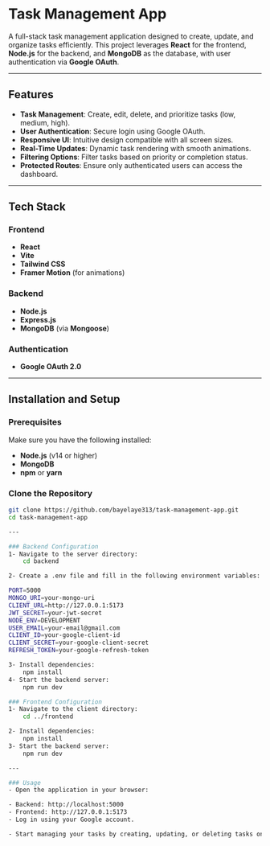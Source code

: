 # Task Management App

A full-stack task management application designed to create, update, and organize tasks efficiently. This project leverages **React** for the frontend, **Node.js** for the backend, and **MongoDB** as the database, with user authentication via **Google OAuth**.

---

## Features

- **Task Management**: Create, edit, delete, and prioritize tasks (low, medium, high).
- **User Authentication**: Secure login using Google OAuth.
- **Responsive UI**: Intuitive design compatible with all screen sizes.
- **Real-Time Updates**: Dynamic task rendering with smooth animations.
- **Filtering Options**: Filter tasks based on priority or completion status.
- **Protected Routes**: Ensure only authenticated users can access the dashboard.

---

## Tech Stack

### Frontend
- **React**
- **Vite**
- **Tailwind CSS**
- **Framer Motion** (for animations)

### Backend
- **Node.js**
- **Express.js**
- **MongoDB** (via **Mongoose**)

### Authentication
- **Google OAuth 2.0**

---

## Installation and Setup

### Prerequisites
Make sure you have the following installed:
- **Node.js** (v14 or higher)
- **MongoDB**
- **npm** or **yarn**

### Clone the Repository
```bash
git clone https://github.com/bayelaye313/task-management-app.git
cd task-management-app

---

### Backend Configuration
1- Navigate to the server directory:
    cd backend

2- Create a .env file and fill in the following environment variables:

PORT=5000
MONGO_URI=your-mongo-uri
CLIENT_URL=http://127.0.0.1:5173
JWT_SECRET=your-jwt-secret
NODE_ENV=DEVELOPMENT
USER_EMAIL=your-email@gmail.com
CLIENT_ID=your-google-client-id
CLIENT_SECRET=your-google-client-secret
REFRESH_TOKEN=your-google-refresh-token

3- Install dependencies:
    npm install
4- Start the backend server:
    npm run dev

### Frontend Configuration
1- Navigate to the client directory:
    cd ../frontend

2- Install dependencies:
    npm install
3- Start the backend server:
    npm run dev

---

### Usage
- Open the application in your browser:

- Backend: http://localhost:5000
- Frontend: http://127.0.0.1:5173
- Log in using your Google account.

- Start managing your tasks by creating, updating, or deleting tasks on the dashboard.